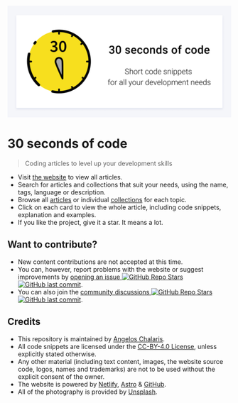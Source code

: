 [![Logo ![GitHub Repo Stars](https://img.shields.io/github/stars/30-seconds/30-seconds-of-code) ![GitHub last commit](https://img.shields.io/github/last-commit/30-seconds/30-seconds-of-code)](https://github.com/30-seconds/30-seconds-of-code/raw/master/logo.png)](https://30secondsofcode.org/js/p/1)

# 30 seconds of code

> Coding articles to level up your development skills

* Visit [the website](https://30secondsofcode.org) to view all articles.
* Search for articles and collections that suit your needs, using the name, tags, language or description.
* Browse all [articles](https://30secondsofcode.org/snippets/p/1) or individual [collections](https://30secondsofcode.org/collections/p/1) for each topic.
* Click on each card to view the whole article, including code snippets, explanation and examples.
* If you like the project, give it a star. It means a lot.

## Want to contribute?

* New content contributions are not accepted at this time.
* You can, however, report problems with the website or suggest improvements by [opening an issue ![GitHub Repo Stars](https://img.shields.io/github/stars/Chalarangelo/30-seconds-of-code) ![GitHub last commit](https://img.shields.io/github/last-commit/Chalarangelo/30-seconds-of-code)](https://github.com/Chalarangelo/30-seconds-of-code/issues/new).
* You can also join the [community discussions ![GitHub Repo Stars](https://img.shields.io/github/stars/Chalarangelo/30-seconds-of-code) ![GitHub last commit](https://img.shields.io/github/last-commit/Chalarangelo/30-seconds-of-code)](https://github.com/Chalarangelo/30-seconds-of-code/discussions).

## Credits

* This repository is maintained by [Angelos Chalaris]([https://github.com/30-seconds](https://github.com/Chalarangelo)).
* All code snippets are licensed under the [CC-BY-4.0 License](https://creativecommons.org/licenses/by/4.0/), unless explicitly stated otherwise.
* Any other material (including text content, images, the website source code, logos, names and trademarks) are not to be used without the explicit consent of the owner.
* The website is powered by [Netlify](https://www.netlify.com/), [Astro](https://astro.build/) & [GitHub](https://github.com/).
* All of the photography is provided by [Unsplash](https://unsplash.com/collections/9387655/30-seconds-of-code-images).

